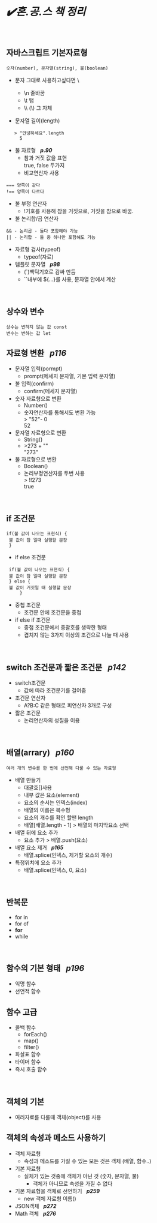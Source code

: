 # ***✔️혼.공.스 책 정리***
<br>   
   
## 자바스크립트 기본자료형
    숫자(number), 문자열(string), 불(boolean)   
 * 문자 그대로 사용하고싶다면 \   
   + \n 줄바꿈
   + \t 탭
   + \\\ (\\) 그 자체

 * 문자열 길이(length)
```
   > "안녕하세요".length   
     5
```

 * 불 자료형 &nbsp; ***p.90***
   + 참과 거짓 값을 표현   
     true, false 두가지
   + 비교연산자 사용
```
=== 양쪽이 같다
!== 양쪽이 다르다
```   
 * 불 부정 연산자
   + !기호를 사용해 참을 거짓으로, 거짓을 참으로 바꿈.
 * 불 논리합/곱 연산자
```
&& - 논리곱 - 둘다 포함해야 가능
|| - 논리합 - 둘 중 하나만 포함해도 가능
```
 * 자료형 검사(typeof)
   + typeof(자료)
 * 템플릿 문자열  &nbsp;  ***p98***
   + (`)백틱기호로 감싸 만듬
   + ``내부에 ${...}를 사용, 문자열 안에서 계산   

<br>

## 상수와 변수
    상수는 변하지 않는 값 const
    변수는 변하는 값 let   

## 자료형 변환 &nbsp; ***p116***
 * 문자열 입력(pormpt)
   + prompt(메세지 문자열, 기본 입력 문자열)
 * 불 입력(confirm)
   + confirm(메세지 문자열)
 * 숫자 자료형으로 변환
   + Number()
   + 숫자연산자를 통해서도 변환 가능   
     \> "52"- 0   
         52
 * 문자열 자료형으로 변환
   + String()
   + \>273 + ""   
      "273"
 * 불 자료형으로 변환
   + Boolean()
   + 논리부정연산자를 두번 사용   
    \> !!273   
      true

<br>

## if 조건문
    if(불 값이 나오는 표현식) {
     불 값이 참 일때 실행할 문장
     }
 * if else 조건문
```
 if(불 값이 나오는 표현식) {
 불 값이 참 일때 실행할 문장
 } else {
 불 값이 거짓일 때 실행할 문장
     }
```
 * 중첩 조건문
   + 조건문 안에 조건문을 중첩
 * if else if 조건문
   + 중첩 조건문에서 중괄호를 생략한 형태   
   + 겹치지 않는 3가지 이상의 조건으로 나눌 때 사용
<br>   

## switch 조건문과 짧은 조건문  &nbsp; ***p142***
 * switch조건문
   + 값에 따라 조건분기를 걸어줌
 * 조건문 연산자
   + A?B:C 같은 형태로 피연산자 3개로 구성
 * 짧은 조건문
   + 논리연산자의 성질을 이용
<br>   

## 배열(arrary) &nbsp; ***p160***
    여러 개의 변수를 한 번에 선언해 다룰 수 있는 자료형      
    
 * 배열 만들기   
   + 대괄호[]사용   
   + 내부 값은 요소(element)   
   + 요소의 순서는 인덱스(index)
   + 배열의 이름은 복수형
   + 요소의 개수를 확인 할땐 length
   + 배열[배열.length - 1] > 배열의 마지막요소 선택
 * 배열 뒤에 요소 추가
   + 요소 추가 > 배열.push(요소)
 * 배열 요소 제거  &nbsp; ***p165***
   + 배열.splice(인덱스, 제거할 요소의 개수)
 * 특정위치에 요소 추가
   + 배열.splice(인덱스, 0, 요소) 
<br>
   
## 반복문
 * for in
 * for of
 * **for**
 * while
 
<br>   

## 함수의 기본 형태  &nbsp; ***p196***
 * 익명 함수
 * 선언적 함수
## 함수 고급
 * 콜백 함수
    - forEach()
    - map()
    - filter()
 * 화살표 함수
 * 타이머 함수
 * 즉시 호출 함수
  
<br>   

## 객체의 기본
 * 여러자료를 다룰때 객체(object)를 사용
## 객체의 속성과 메소드 사용하기
 * 객체 자료형
   + 속성과 메소드를 가질 수 있는 모든 것은 객체 (배열, 함수..)
 * 기본 자료형
   + 실체가 있는 것중에 객체가 아닌 것 (숫자, 문자열, 불)
     - 객체가 아니므로 속성을 가질 수 없다
 * 기본 자료형을 객체로 선언하기  &nbsp; ***p259***
   + new 객체 자료형 이름()
 * JSON객체  &nbsp; ***p272***
 * Math 객체  &nbsp; ***p276***
